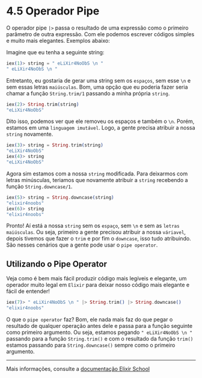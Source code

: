 # 4.5 Operador Pipe

O operador pipe `|>` passa o resultado de uma expressão como o primeiro parâmetro de outra expressão. Com ele podemos escrever códigos simples e muito mais elegantes. Exemplos abaixo:

Imagine que eu tenha a seguinte string:

```elixir
iex(1)> string = " eLiXir4NoObS \n "
" eLiXir4NoObS \n "
```
Entretanto, eu gostaria de gerar uma string sem os ``espaços``, sem esse ``\n`` e sem essas letras ``maiúsculas``. Bom, uma opção que eu poderia fazer seria chamar a função ``String.trim/1`` passando a minha própria ``string``.

```elixir
iex(2)> String.trim(string)
"eLiXir4NoObS"
```
Dito isso, podemos ver que ele removeu os espaços e também o ``\n``. Porém, estamos em uma ``linguagem imutável``. Logo, a gente precisa atribuir a nossa ``string`` novamente.

```elixir
iex(3)> string = String.trim(string)
"eLiXir4NoObS"
iex(4)> string
"eLiXir4NoObS"
```

Agora sim estamos com a nossa ``string`` modificada. Para deixarmos com letras minúsculas, teriamos que novamente atribuir a ``string`` recebendo a função ``String.downcase/1``.

```elixir
iex(5)> string = String.downcase(string)
"elixir4noobs"
iex(6)> string
"elixir4noobs"
```
Pronto! Aí está a nossa ``string`` sem os ``espaço``, sem ``\n`` e sem as ``letras maiúsculas``. Ou seja, primeiro a gente precisou atribuir a nossa ``váriavel``, depois tivemos que fazer o ``trim`` e por fim o ``downcase``, isso tudo atribuindo. São nesses cenários que a gente pode usar o ``pipe operator``.

## Utilizando o Pipe Operator

Veja como é bem mais fácil produzir código mais legíveis e elegante, um operador muito legal em ``Elixir`` para deixar nosso código mais elegante e fácil de entender!

```elixir
iex(7)> " eLiXir4NoObS \n " |> String.trim() |> String.downcase()
"elixir4noobs"
```

O que o ``pipe operator`` faz? Bom, ele nada mais faz do que pegar o resultado de qualquer operação antes dele e passa para a função seguinte como primeiro argumento. Ou seja, estamos pegando ``" eLiXir4NoObS \n "`` passando para a função ``String.trim()`` e com o resultado da função ``trim()`` estamos passando para ``String.downcase()`` sempre como o primeiro argumento.

---

Mais informações, consulte a [documentação Elixir School](https://elixirschool.com/pt/lessons/basics/pipe_operator)